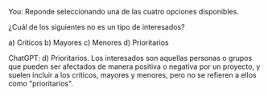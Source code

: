You:
Reponde seleccionando una de las cuatro opciones disponibles.

¿Cuál de los siguientes no es un tipo de interesados?

a) Críticos
b) Mayores
c) Menores
d) Prioritarios

ChatGPT:
d) Prioritarios. Los interesados son aquellas personas o grupos que pueden ser afectados de manera positiva o negativa por un proyecto, y suelen incluir a los críticos, mayores y menores, pero no se refieren a ellos como "prioritarios".
